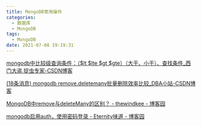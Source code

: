 ```yaml
---
title: MongoDB常用操作
categories:
  - 数据库
  - MongoDB
tags:
  - MongoDB
date: 2021-07-08 19:19:31
---
```


[mongodb中比较级查询条件：（$lt $lte $gt $gte）（大于、小于）、查找条件_西门大盗 捉虫专家-CSDN博客](https://blog.csdn.net/xiongzaiabc/article/details/81186998)


[(18条消息) mongodb remove.deletemany批量删除效率比较_DBA小站-CSDN博客](https://blog.csdn.net/royzhang7/article/details/90377456)


[MongoDB中remove与deleteMany的区别？ - thewindkee - 博客园](https://www.cnblogs.com/thewindkee/p/12873118.html)


[mongodb启用auth，使用密码登录 - Eternity味道 - 博客园](https://www.cnblogs.com/lz0925/p/11734050.html)



